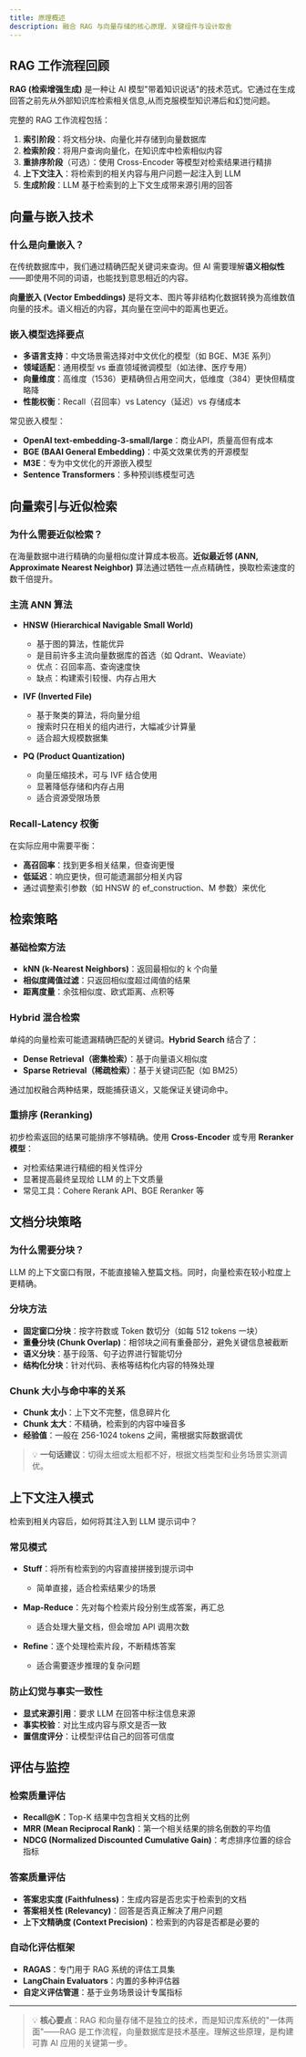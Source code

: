 ```yaml
---
title: 原理概述
description: 融合 RAG 与向量存储的核心原理、关键组件与设计取舍
---
```


## RAG 工作流程回顾

**RAG (检索增强生成)** 是一种让 AI 模型"带着知识说话"的技术范式。它通过在生成回答之前先从外部知识库检索相关信息,从而克服模型知识滞后和幻觉问题。

完整的 RAG 工作流程包括：

1. **索引阶段**：将文档分块、向量化并存储到向量数据库
2. **检索阶段**：将用户查询向量化，在知识库中检索相似内容  
3. **重排序阶段**（可选）：使用 Cross-Encoder 等模型对检索结果进行精排
4. **上下文注入**：将检索到的相关内容与用户问题一起注入到 LLM
5. **生成阶段**：LLM 基于检索到的上下文生成带来源引用的回答

## 向量与嵌入技术

### 什么是向量嵌入？

在传统数据库中，我们通过精确匹配关键词来查询。但 AI 需要理解**语义相似性**——即使用不同的词语，也能找到意思相近的内容。

**向量嵌入 (Vector Embeddings)** 是将文本、图片等非结构化数据转换为高维数值向量的技术。语义相近的内容，其向量在空间中的距离也更近。

### 嵌入模型选择要点

- **多语言支持**：中文场景需选择对中文优化的模型（如 BGE、M3E 系列）
- **领域适配**：通用模型 vs 垂直领域微调模型（如法律、医疗专用）
- **向量维度**：高维度（1536）更精确但占用空间大，低维度（384）更快但精度略降
- **性能权衡**：Recall（召回率）vs Latency（延迟）vs 存储成本

常见嵌入模型：
- **OpenAI text-embedding-3-small/large**：商业API，质量高但有成本
- **BGE (BAAI General Embedding)**：中英文效果优秀的开源模型
- **M3E**：专为中文优化的开源嵌入模型
- **Sentence Transformers**：多种预训练模型可选

## 向量索引与近似检索

### 为什么需要近似检索？

在海量数据中进行精确的向量相似度计算成本极高。**近似最近邻 (ANN, Approximate Nearest Neighbor)** 算法通过牺牲一点点精确性，换取检索速度的数千倍提升。

### 主流 ANN 算法

- **HNSW (Hierarchical Navigable Small World)**
  - 基于图的算法，性能优异
  - 是目前许多主流向量数据库的首选（如 Qdrant、Weaviate）
  - 优点：召回率高、查询速度快
  - 缺点：构建索引较慢、内存占用大

- **IVF (Inverted File)**
  - 基于聚类的算法，将向量分组
  - 搜索时只在相关的组内进行，大幅减少计算量
  - 适合超大规模数据集

- **PQ (Product Quantization)**
  - 向量压缩技术，可与 IVF 结合使用
  - 显著降低存储和内存占用
  - 适合资源受限场景

### Recall-Latency 权衡

在实际应用中需要平衡：
- **高召回率**：找到更多相关结果，但查询更慢
- **低延迟**：响应更快，但可能遗漏部分相关内容
- 通过调整索引参数（如 HNSW 的 ef_construction、M 参数）来优化

## 检索策略

### 基础检索方法

- **kNN (k-Nearest Neighbors)**：返回最相似的 k 个向量
- **相似度阈值过滤**：只返回相似度超过阈值的结果
- **距离度量**：余弦相似度、欧式距离、点积等

### Hybrid 混合检索

单纯的向量检索可能遗漏精确匹配的关键词。**Hybrid Search** 结合了：

- **Dense Retrieval（密集检索）**：基于向量语义相似度
- **Sparse Retrieval（稀疏检索）**：基于关键词匹配（如 BM25）

通过加权融合两种结果，既能捕获语义，又能保证关键词命中。

### 重排序 (Reranking)

初步检索返回的结果可能排序不够精确。使用 **Cross-Encoder** 或专用 **Reranker 模型**：

- 对检索结果进行精细的相关性评分
- 显著提高最终呈现给 LLM 的上下文质量
- 常见工具：Cohere Rerank API、BGE Reranker 等

## 文档分块策略

### 为什么需要分块？

LLM 的上下文窗口有限，不能直接输入整篇文档。同时，向量检索在较小粒度上更精确。

### 分块方法

- **固定窗口分块**：按字符数或 Token 数切分（如每 512 tokens 一块）
- **重叠分块 (Chunk Overlap)**：相邻块之间有重叠部分，避免关键信息被截断
- **语义分块**：基于段落、句子边界进行智能切分
- **结构化分块**：针对代码、表格等结构化内容的特殊处理

### Chunk 大小与命中率的关系

- **Chunk 太小**：上下文不完整，信息碎片化
- **Chunk 太大**：不精确，检索到的内容中噪音多
- **经验值**：一般在 256-1024 tokens 之间，需根据实际数据调优

> 💡 **一句话建议**：切得太细或太粗都不好，根据文档类型和业务场景实测调优。

## 上下文注入模式

检索到相关内容后，如何将其注入到 LLM 提示词中？

### 常见模式

- **Stuff**：将所有检索到的内容直接拼接到提示词中
  - 简单直接，适合检索结果少的场景
  
- **Map-Reduce**：先对每个检索片段分别生成答案，再汇总
  - 适合处理大量文档，但会增加 API 调用次数

- **Refine**：逐个处理检索片段，不断精炼答案
  - 适合需要逐步推理的复杂问题

### 防止幻觉与事实一致性

- **显式来源引用**：要求 LLM 在回答中标注信息来源
- **事实校验**：对比生成内容与原文是否一致
- **置信度评分**：让模型评估自己的回答可信度

## 评估与监控

### 检索质量评估

- **Recall@K**：Top-K 结果中包含相关文档的比例
- **MRR (Mean Reciprocal Rank)**：第一个相关结果的排名倒数的平均值
- **NDCG (Normalized Discounted Cumulative Gain)**：考虑排序位置的综合指标

### 答案质量评估

- **答案忠实度 (Faithfulness)**：生成内容是否忠实于检索到的文档
- **答案相关性 (Relevancy)**：回答是否真正解决了用户问题
- **上下文精确度 (Context Precision)**：检索到的内容是否都是必要的

### 自动化评估框架

- **RAGAS**：专门用于 RAG 系统的评估工具集
- **LangChain Evaluators**：内置的多种评估器
- **自定义评估管道**：基于业务场景设计专属指标

---

> 💡 **核心要点**：RAG 和向量存储不是独立的技术，而是知识库系统的"一体两面"——RAG 是工作流程，向量数据库是技术基座。理解这些原理，是构建可靠 AI 应用的关键第一步。

